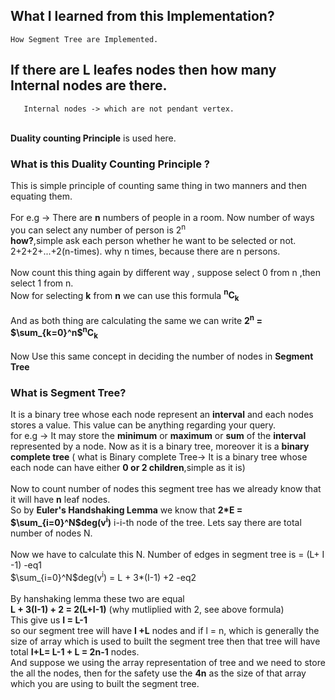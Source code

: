## What I learned from this Implementation?
    How Segment Tree are Implemented. 
## If there are L leafes nodes then how many Internal nodes are there.<br>
       Internal nodes -> which are not pendant vertex.
  <br>**Duality counting Principle** is used here.
  ### What is this Duality Counting Principle ?<br>
  This is simple principle of counting same thing in two manners and then equating them.<br><br>
  For e.g -> There are **n** numbers of people in a room. Now number of ways you can select any number of person is
  2<sup>n</sup> <br> **how?**,simple ask each person whether he want to be selected or not.<br> 2+2+2+...+2(n-times).
  why n times, because there are n persons.<br><br>
  Now count this thing again by different way , suppose select 0 from n ,then select 1 from n. <br><tab>Now for selecting **k** from **n** we can use this formula  **<sup>n</sup>C<sub>k<sub>**<br><br>
    And as both thing are calculating the same we can write 
    **2<sup>n</sup> =     $\sum_{k=0}^n$<sup>n</sup>C<sub>k</sub>** <br><br>
  Now Use this same concept in deciding the number of nodes in **Segment Tree** 
  <br>
### What is **Segment Tree**?
It is a binary tree whose each node represent an **interval** and each nodes stores a value. This value can be anything regarding your query.<br> for e.g -> It may store the **minimum** or **maximum** or **sum** of the **interval** represented by a node.
    Now as it is a binary tree, moreover it is a **binary complete tree** ( what is Binary complete Tree-> It is a binary tree whose each node can have either **0 or 2 children**,simple as it is)
    <br><br> Now to count number of nodes this segment tree has we already know that it will have **n** leaf nodes.
    <br> So by **Euler's Handshaking Lemma** we know that
     **2*E = $\sum_{i=0}^N$deg(v<sup>i</sup>)** i-i-th node of the tree. Lets say there are total number of nodes N.
    <br><br>
    Now we have to calculate this N.
    Number of edges in segment tree is = (L+ I -1)   -eq1<br>
    $\sum_{i=0}^N$deg(v<sup>i</sup>) = L + 3*(I-1) +2   -eq2<br><br>
 By hanshaking lemma these two are equal <br>  **L + 3(I-1) + 2 = 2(L+I-1)**   (why mutliplied with 2, see above formula)
    <br>This give us **I = L-1**
    <br> so our segment tree will have **I +L** nodes and if l = n, which is generally the size of array which is used to built the segment tree then that tree will have total **I+L= L-1 + L = 2n-1** nodes.
    <br>And suppose we using the array representation of tree and we need to store the all the nodes, then for the safety use the **4n** as the size of that array which you are using to built the segment tree.
     
